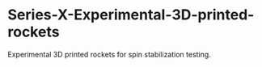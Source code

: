 # Series-X-Experimental-3D-printed-rockets
Experimental 3D printed rockets for spin stabilization testing.
